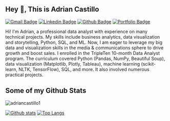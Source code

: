 ## Hey 👋, This is Adrian Castillo
[![Gmail Badge](https://img.shields.io/badge/-adriancastill290@gmail.com-c14438?style=flat&logo=Gmail&logoColor=white&link=mailto:adriancastill290@gmail.com)](mailto:adriancastill290@gmail.com) 
[![Linkedin Badge](https://img.shields.io/badge/-www.linkedin.com/in/adriancastillo--0072b1?style=flat&logo=Linkedin&logoColor=white&link=https://www.linkedin.com/in/www.linkedin.com/in/adriancastillo-/)](https://www.linkedin.com/in/www.linkedin.com/in/adriancastillo-/) [![Github Badge](https://img.shields.io/badge/-adriancastillo1-grey?style=flat&logo=github&logoColor=white&link=https://github.com/adriancastillo1/)](https://www.github.com/adriancastillo1/) [![Portfolio Badge](https://img.shields.io/badge/portfolio-web-blue?style=flat&link=https://github.com/adrian-castillo1/)](https://github.com/adrian-castillo1/) <p align='left'>Hi! I'm Adrian, a professional data analyst with experience on many technical projects. My skills include business analytics, data visualization and storytelling, Python, SQL, and ML. Now, I am eager to leverage my big data and visualization skills in the media & communications sphere to drive growth and boost sales. I enrolled in the TripleTen 10-month Data Analyst program. The curriculum covered Python (Pandas, NumPy, Beautiful Soup), data visualization (Matplotlib, Plotly, Tableau), machine learning (scikit-learn, NLTK, TensorFlow), SQL, and more. It also involved numerous practical projects.</p>
## Some of my Github Stats
<p align=left> <img src=https://komarev.com/ghpvc/?username=adriancastillo1 alt=adriancastillo1 /> </p>

[![Github stats](https://github-readme-stats.vercel.app/api?username=adriancastillo1&show_icons=true&include_all_commits=true)](https://github.com/adriancastillo1/github-readme-stats)
[![Top Langs](https://github-readme-stats.vercel.app/api/top-langs/?username=adriancastillo1&layout=compact)](https://github.com/adriancastillo1/github-readme-stats)
